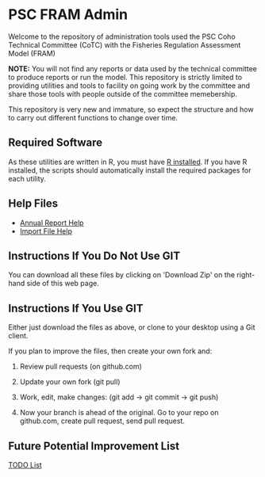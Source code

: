 # PSC FRAM Admin

Welcome to the repository of administration tools used the PSC Coho Technical Committee (CoTC) with the Fisheries Regulation Assessment Model (FRAM)

**NOTE:**  You will not find any reports or data used by the technical committee to produce reports or run the model.  This repository is strictly limited to providing utilities and tools to facility on going work by the committee and share those tools with people outside of the committee memebership.

This repository is very new and immature, so expect the structure and how to carry out different functions to change over time.

## Required Software

As these utilities are written in R, you must have [R installed](https://www.r-project.org/).  If you have R installed, the scripts should automatically install the required packages for each utility.  

## Help Files

* [Annual Report Help](/help/annual-report-readme.md)
* [Import File Help](/help/import-file-readme.md)

## Instructions If You Do Not Use GIT

You can download all these files by clicking on 'Download Zip' on the right-hand side of this web page.

## Instructions If You Use GIT

Either just download the files as above, or clone to your desktop using a Git client.

If you plan to improve the files, then create your own fork and:

1) Review pull requests (on github.com)

2) Update your own fork (git pull)

3) Work, edit, make changes: (git add -> git commit -> git push)

4) Now your branch is ahead of the original. Go to your repo on github.com, create pull request, send pull request.

## Future Potential Improvement List

[TODO List](/todo.md)

